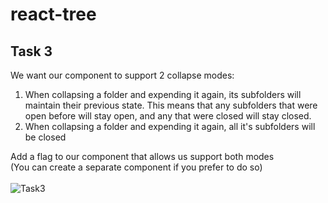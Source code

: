 # react-tree
## Task 3
We want our component to support 2 collapse modes:
1. When collapsing a folder and expending it again, its subfolders will maintain their previous state. This means that any subfolders that were open before will stay open, and any that were closed will stay closed.
2. When collapsing a folder and expending it again, all it's subfolders will be closed

Add a flag to our component that allows us support both modes  
(You can create a separate component if you prefer to do so)  
</br>
![Task3](https://github.com/descope-dev/home-interview/assets/11805663/b92e4fc7-f88c-49e4-96bf-8faac28c3da1)
